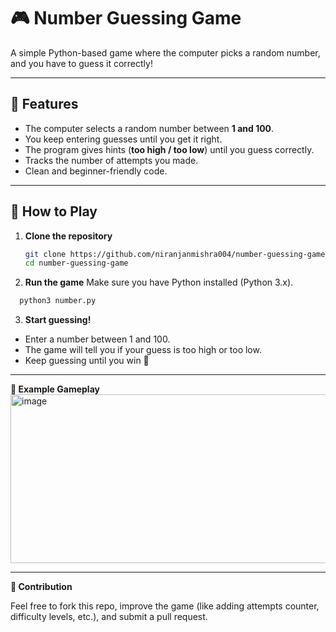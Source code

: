 # 🎮 Number Guessing Game

A simple Python-based game where the computer picks a random number, and you have to guess it correctly!

---

## 📌 Features
- The computer selects a random number between **1 and 100**.  
- You keep entering guesses until you get it right.  
- The program gives hints (**too high / too low**) until you guess correctly.  
- Tracks the number of attempts you made.  
- Clean and beginner-friendly code.  

---

## 🚀 How to Play

1. **Clone the repository**
   ```bash
   git clone https://github.com/niranjanmishra004/number-guessing-game.git
   cd number-guessing-game

2. **Run the game**
Make sure you have Python installed (Python 3.x).
```bash
  python3 number.py
```


3.  **Start guessing!**

   - Enter a number between 1 and 100.
   - The game will tell you if your guess is too high or too low.
   - Keep guessing until you win 🎉

---

**📝 Example Gameplay**
<img width="552" height="270" alt="image" src="https://github.com/user-attachments/assets/abd632ca-4a25-4c51-9abc-fe88cd1fc35f" />

---

**🤝 Contribution**

Feel free to fork this repo, improve the game (like adding attempts counter, difficulty levels, etc.), and submit a pull request.




